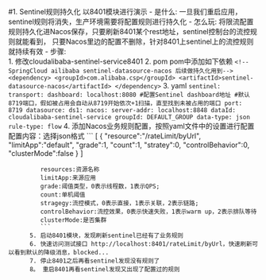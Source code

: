#1. Sentinel规则持久化
     以8401模块进行演示
    - 是什么: 一旦我们重启应用，sentinel规则将消失，生产环境需要将配置规则进行持久化
    - 怎么玩: 将限流配置规则持久化进Nacos保存，只要刷新8401某个rest地址，sentinel控制台的流控规则就能看到，
             只要Nacos里边的配置不删除，针对8401上sentinel上的流控规则就持续有效
    - 步骤:  
          1. 修改cloudalibaba-sentinel-service8401
          2. pom pom中添加如下依赖
             ```
              <!--SpringCloud ailibaba sentinel-datasource-nacos 后续做持久化用到-->
                    <dependency>
                        <groupId>com.alibaba.csp</groupId>
                        <artifactId>sentinel-datasource-nacos</artifactId>
                    </dependency>
             ```
          3. yaml
             ```
             sentinel:
                   transport:
                     dashboard: localhost:8080 #配置Sentinel dashboard地址
                     #默认8719端口，假如被占用会自动从8719开始依次+1扫描，直至找到未被占用的端口
                     port: 8719
                   datasource:
                     ds1:
                       nacos:
                         server-addr: localhost:8848
                         dataId: cloudalibaba-sentinel-service
                         groupId: DEFAULT_GROUP
                         data-type: json
                         rule-type: flow
             ```
          4. 添加Nacos业务规则配置，按照yaml文件中的设置进行配置
             配置内容：选择json格式
             ```
             [
               {
                 "resource":"/rateLimit/byUrl",
                 "limitApp":"default",
                 "grade":1,
                 "count":1,
                 "stratey":0,
                 "controlBehavior":0,
                 "clusterMode":false
               }
             ]
             
             resources:资源名称
             limitApp:来源应用
             grade:阈值类型，0表示线程数，1表示QPS;
             count:单机阈值
             stragegy:流控模式，0表示直接，1表示关联，2表示链路;
             controlBehavior:流控效果，0表示快速失败，1表示warm up，2表示排队等待
             clusterMode:是否集群
             ```
          5. 启动8401模块，发现刷新sentinel已经有了业务规则   
          6. 快速访问测试接口 http://localhost:8401/rateLimit/byUrl，快速刷新可以看到默认的降级消息，blocked...
          7. 停止8401之后再看sentinel发现没有规则了
          8。 重启8401再看sentinel发现又出现了配置过的规则
             